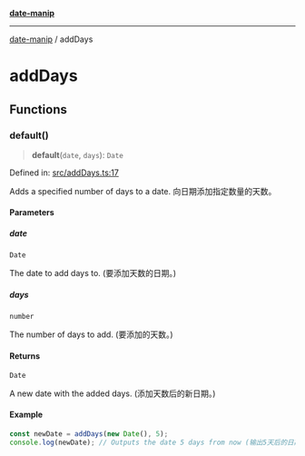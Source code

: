 [**date-manip**](index.md)

***

[date-manip](modules.md) / addDays

# addDays

## Functions

### default()

> **default**(`date`, `days`): `Date`

Defined in: [src/addDays.ts:17](https://github.com/fengxinming/date-manip/blob/74162e61fff73f0ace27e57ce0b5395775c035f2/src/addDays.ts#L17)

Adds a specified number of days to a date.
向日期添加指定数量的天数。

#### Parameters

##### date

`Date`

The date to add days to. (要添加天数的日期。)

##### days

`number`

The number of days to add. (要添加的天数。)

#### Returns

`Date`

A new date with the added days. (添加天数后的新日期。)

#### Example

```ts
const newDate = addDays(new Date(), 5);
console.log(newDate); // Outputs the date 5 days from now (输出5天后的日期)
```
